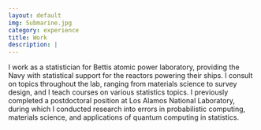 ```yaml
---
layout: default
img: Submarine.jpg
category: experience
title: Work
description: |
---
```

I work as a statistician for Bettis atomic power laboratory, providing the Navy with statistical support for the reactors powering their ships. I consult on topics throughout the lab, ranging from materials science to survey design, and I teach courses on various statistics topics. I previously completed a postdoctoral position at Los Alamos National Laboratory, during which I conducted research into errors in probabilistic computing, materials science, and applications of quantum computing in statistics. 